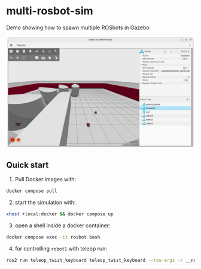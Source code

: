 # multi-rosbot-sim

Demo showing how to spawn multiple ROSbots in Gazebo

![mutliple ROSbots](./multiple-rosbots.png)

## Quick start

1. Pull Docker images with:

```bash
docker compose pull
```

2. start the simulation with:

```bash
xhost +local:docker && docker compose up
```

3. open a shell inside a docker container:

```bash
docker compose exec -it rosbot bash
```

4. for controlling `robot1` with teleop run:

```bash
ros2 run teleop_twist_keyboard teleop_twist_keyboard --ros-args -r __ns:=/robot1
```
